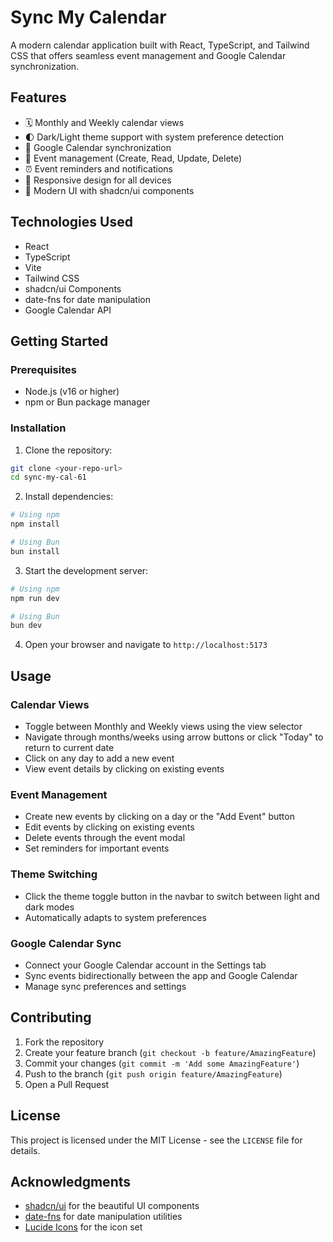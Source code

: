 # Sync My Calendar

A modern calendar application built with React, TypeScript, and Tailwind CSS that offers seamless event management and Google Calendar synchronization.

## Features

- 🗓️ Monthly and Weekly calendar views
- 🌓 Dark/Light theme support with system preference detection
- 🔄 Google Calendar synchronization
- 📅 Event management (Create, Read, Update, Delete)
- ⏰ Event reminders and notifications
- 📱 Responsive design for all devices
- 🎨 Modern UI with shadcn/ui components

## Technologies Used

- React
- TypeScript
- Vite
- Tailwind CSS
- shadcn/ui Components
- date-fns for date manipulation
- Google Calendar API

## Getting Started

### Prerequisites

- Node.js (v16 or higher)
- npm or Bun package manager

### Installation

1. Clone the repository:
```bash
git clone <your-repo-url>
cd sync-my-cal-61
```

2. Install dependencies:
```bash
# Using npm
npm install

# Using Bun
bun install
```

3. Start the development server:
```bash
# Using npm
npm run dev

# Using Bun
bun dev
```

4. Open your browser and navigate to `http://localhost:5173`

## Usage

### Calendar Views
- Toggle between Monthly and Weekly views using the view selector
- Navigate through months/weeks using arrow buttons or click "Today" to return to current date
- Click on any day to add a new event
- View event details by clicking on existing events

### Event Management
- Create new events by clicking on a day or the "Add Event" button
- Edit events by clicking on existing events
- Delete events through the event modal
- Set reminders for important events

### Theme Switching
- Click the theme toggle button in the navbar to switch between light and dark modes
- Automatically adapts to system preferences

### Google Calendar Sync
- Connect your Google Calendar account in the Settings tab
- Sync events bidirectionally between the app and Google Calendar
- Manage sync preferences and settings

## Contributing

1. Fork the repository
2. Create your feature branch (`git checkout -b feature/AmazingFeature`)
3. Commit your changes (`git commit -m 'Add some AmazingFeature'`)
4. Push to the branch (`git push origin feature/AmazingFeature`)
5. Open a Pull Request

## License

This project is licensed under the MIT License - see the `LICENSE` file for details.

## Acknowledgments

- [shadcn/ui](https://ui.shadcn.com/) for the beautiful UI components
- [date-fns](https://date-fns.org/) for date manipulation utilities
- [Lucide Icons](https://lucide.dev/) for the icon set
